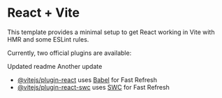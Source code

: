 # React + Vite

This template provides a minimal setup to get React working in Vite with HMR and some ESLint rules.

Currently, two official plugins are available:

Updated readme
Another update


- [@vitejs/plugin-react](https://github.com/vitejs/vite-plugin-react/blob/main/packages/plugin-react/README.md) uses [Babel](https://babeljs.io/) for Fast Refresh
- [@vitejs/plugin-react-swc](https://github.com/vitejs/vite-plugin-react-swc) uses [SWC](https://swc.rs/) for Fast Refresh
